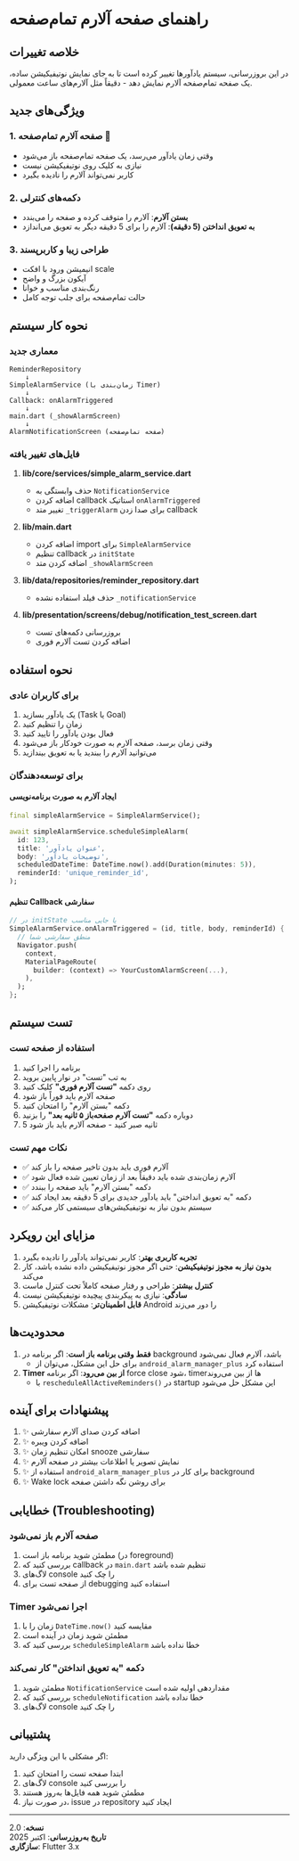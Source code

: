 # راهنمای صفحه آلارم تمام‌صفحه

## خلاصه تغییرات

در این بروزرسانی، سیستم یادآورها تغییر کرده است تا به جای نمایش نوتیفیکیشن ساده، یک صفحه تمام‌صفحه آلارم نمایش دهد - دقیقاً مثل آلارم‌های ساعت معمولی.

## ویژگی‌های جدید

### 1. صفحه آلارم تمام‌صفحه 📱

- وقتی زمان یادآور می‌رسد، یک صفحه تمام‌صفحه باز می‌شود
- نیازی به کلیک روی نوتیفیکیشن نیست
- کاربر نمی‌تواند آلارم را نادیده بگیرد

### 2. دکمه‌های کنترلی

- **بستن آلارم**: آلارم را متوقف کرده و صفحه را می‌بندد
- **به تعویق انداختن (5 دقیقه)**: آلارم را برای 5 دقیقه دیگر به تعویق می‌اندازد

### 3. طراحی زیبا و کاربرپسند

- انیمیشن ورود با افکت scale
- آیکون بزرگ و واضح
- رنگ‌بندی مناسب و خوانا
- حالت تمام‌صفحه برای جلب توجه کامل

## نحوه کار سیستم

### معماری جدید

```
ReminderRepository
    ↓
SimpleAlarmService (زمان‌بندی با Timer)
    ↓
Callback: onAlarmTriggered
    ↓
main.dart (_showAlarmScreen)
    ↓
AlarmNotificationScreen (صفحه تمام‌صفحه)
```

### فایل‌های تغییر یافته

1. **lib/core/services/simple_alarm_service.dart**

   - حذف وابستگی به `NotificationService`
   - اضافه کردن callback استاتیک `onAlarmTriggered`
   - تغییر متد `_triggerAlarm` برای صدا زدن callback

2. **lib/main.dart**

   - اضافه کردن import برای `SimpleAlarmService`
   - تنظیم callback در `initState`
   - اضافه کردن متد `_showAlarmScreen`

3. **lib/data/repositories/reminder_repository.dart**

   - حذف فیلد استفاده نشده `_notificationService`

4. **lib/presentation/screens/debug/notification_test_screen.dart**
   - بروزرسانی دکمه‌های تست
   - اضافه کردن تست آلارم فوری

## نحوه استفاده

### برای کاربران عادی

1. یک یادآور بسازید (Task یا Goal)
2. زمان را تنظیم کنید
3. فعال بودن یادآور را تایید کنید
4. وقتی زمان برسد، صفحه آلارم به صورت خودکار باز می‌شود
5. می‌توانید آلارم را ببندید یا به تعویق بیندازید

### برای توسعه‌دهندگان

#### ایجاد آلارم به صورت برنامه‌نویسی

```dart
final simpleAlarmService = SimpleAlarmService();

await simpleAlarmService.scheduleSimpleAlarm(
  id: 123,
  title: 'عنوان یادآور',
  body: 'توضیحات یادآور',
  scheduledDateTime: DateTime.now().add(Duration(minutes: 5)),
  reminderId: 'unique_reminder_id',
);
```

#### تنظیم Callback سفارشی

```dart
// در initState یا جایی مناسب
SimpleAlarmService.onAlarmTriggered = (id, title, body, reminderId) {
  // منطق سفارشی شما
  Navigator.push(
    context,
    MaterialPageRoute(
      builder: (context) => YourCustomAlarmScreen(...),
    ),
  );
};
```

## تست سیستم

### استفاده از صفحه تست

1. برنامه را اجرا کنید
2. به تب "تست" در نوار پایین بروید
3. روی دکمه **"تست آلارم فوری"** کلیک کنید
4. صفحه آلارم باید فوراً باز شود
5. دکمه "بستن آلارم" را امتحان کنید
6. دوباره دکمه **"تست آلارم صفحه‌باز ۵ ثانیه بعد"** را بزنید
7. 5 ثانیه صبر کنید - صفحه آلارم باید باز شود

### نکات مهم تست

- ✅ آلارم فوری باید بدون تاخیر صفحه را باز کند
- ✅ آلارم زمان‌بندی شده باید دقیقاً بعد از زمان تعیین شده فعال شود
- ✅ دکمه "بستن آلارم" باید صفحه را ببندد
- ✅ دکمه "به تعویق انداختن" باید یادآور جدیدی برای 5 دقیقه بعد ایجاد کند
- ✅ سیستم بدون نیاز به نوتیفیکیشن‌های سیستمی کار می‌کند

## مزایای این رویکرد

1. **تجربه کاربری بهتر**: کاربر نمی‌تواند یادآور را نادیده بگیرد
2. **بدون نیاز به مجوز نوتیفیکیشن**: حتی اگر مجوز نوتیفیکیشن داده نشده باشد، کار می‌کند
3. **کنترل بیشتر**: طراحی و رفتار صفحه کاملاً تحت کنترل ماست
4. **سادگی**: نیازی به پیکربندی پیچیده نوتیفیکیشن نیست
5. **قابل اطمینان‌تر**: مشکلات نوتیفیکیشن Android را دور می‌زند

## محدودیت‌ها

1. **فقط وقتی برنامه باز است**: اگر برنامه در background باشد، آلارم فعال نمی‌شود
   - برای حل این مشکل، می‌توان از `android_alarm_manager_plus` استفاده کرد
2. **Timer از بین می‌رود**: اگر برنامه force close شود، timerها از بین می‌روند
   - با `rescheduleAllActiveReminders()` در startup این مشکل حل می‌شود

## پیشنهادات برای آینده

1. ✨ اضافه کردن صدای آلارم سفارشی
2. ✨ اضافه کردن ویبره
3. ✨ امکان تنظیم زمان snooze سفارشی
4. ✨ نمایش تصویر یا اطلاعات بیشتر در صفحه آلارم
5. ✨ استفاده از `android_alarm_manager_plus` برای کار در background
6. ✨ Wake lock برای روشن نگه داشتن صفحه

## خطایابی (Troubleshooting)

### صفحه آلارم باز نمی‌شود

1. مطمئن شوید برنامه باز است (در foreground)
2. بررسی کنید که callback در `main.dart` تنظیم شده باشد
3. لاگ‌های console را چک کنید
4. از صفحه تست برای debugging استفاده کنید

### Timer اجرا نمی‌شود

1. زمان را با `DateTime.now()` مقایسه کنید
2. مطمئن شوید زمان در آینده است
3. بررسی کنید که `scheduleSimpleAlarm` خطا نداده باشد

### دکمه "به تعویق انداختن" کار نمی‌کند

1. مطمئن شوید `NotificationService` مقداردهی اولیه شده است
2. بررسی کنید که `scheduleNotification` خطا نداده باشد
3. لاگ‌های console را چک کنید

## پشتیبانی

اگر مشکلی با این ویژگی دارید:

1. ابتدا صفحه تست را امتحان کنید
2. لاگ‌های console را بررسی کنید
3. مطمئن شوید همه فایل‌ها به‌روز هستند
4. در صورت نیاز، issue در repository ایجاد کنید

---

**نسخه**: 2.0  
**تاریخ به‌روزرسانی**: اکتبر 2025  
**سازگاری**: Flutter 3.x
